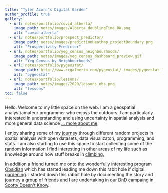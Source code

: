 ```yaml
---
title: "Tyler Acorn's Digital Garden"
author_profile: true
gallery:
  - url: notes/portfolio/covid_alberta/
    image_path: notes/images/Alberta_doublingTime_RW.png
    alt: "covid alberta"
  - url: notes/portfolio/prospect_predictor/
    image_path: notes/images/predictionHeatMap_projectBoundary.png
    alt: "Prospectivity Predictor"
  - url: notes/portfolio/yeg_census_neighbourhoods/
    image_path: notes/images/yeg_census_dashboard_preview.gif
    alt: "Yeg Census by Neighbourhoods"
  - url: notes/portfolio/pygeostat/
    image_path: http://www.ccgalberta.com/pygeostat/_images/pygeostat_logo.png
    alt: "pygeostat"
  - url: notes/portfolio/lessons/
    image_path: notes/images/2020/lessons_nbs.png
    alt: "lessons"
toc: false
---
```

Hello. Welcome to my little space on the web. I am a geospatial analyst/amateur programmer who enjoys the outdoors. I am particularly interested in understanding and using uncertainty in spatial analysis and more general data science [... more about me](about.md) 

I enjoy sharing some of my [journey](journey.md) through different random projects in spatial analysis with open datasets, data visualizaton, programming, and stats. I am also starting to use this space to start collecting some of the random information I find interesting in other areas of my life such as knowledge around how stuff breaks in [climbing.](web_posts/2022-08-02-climbing-links.md)

In addition a friend turned me onto the wonderfully interesting program [Obsidian](https://obsidian.md/) which has started leading me down this rabit hole if digital [gardening](https://jzhao.xyz/posts/networked-thought/). I started down this rabbit hole by documenting the story and journey a group of friends and I are undertaking in our DnD campaing in [Scotty Doesn't Know](DnD/Outline.md).


